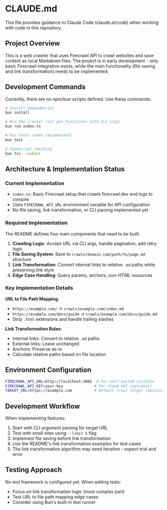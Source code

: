 # CLAUDE.md

This file provides guidance to Claude Code (claude.ai/code) when working with code in this repository.

## Project Overview

This is a web crawler that uses Firecrawl API to crawl websites and save content as local Markdown files. The project is in early development - only basic Firecrawl integration exists, while the main functionality (file saving and link transformation) needs to be implemented.

## Development Commands

Currently, there are no npm/bun scripts defined. Use these commands:

```bash
# Install dependencies
bun install

# Run the crawler (not yet functional with CLI args)
bun run index.ts

# Run tests (when implemented)
bun test

# TypeScript checking
bun tsc --noEmit
```

## Architecture & Implementation Status

### Current Implementation
- `index.ts`: Basic Firecrawl setup that crawls firecrawl.dev and logs to console
- Uses `FIRECRAWL_API_URL` environment variable for API configuration
- No file saving, link transformation, or CLI parsing implemented yet

### Required Implementation

The README defines four main components that need to be built:

1. **Crawling Logic**: Accept URL via CLI args, handle pagination, add retry logic
2. **File Saving System**: Save to `crawls/domain.com/path/to/page.md` structure
3. **Link Transformation**: Convert internal links to relative `.md` paths while preserving link style
4. **Edge Case Handling**: Query params, anchors, non-HTML resources

### Key Implementation Details

**URL to File Path Mapping**:
- `https://example.com/` → `crawls/example.com/index.md`
- `https://example.com/docs/guide` → `crawls/example.com/docs/guide.md`
- Strip `.html` extensions and handle trailing slashes

**Link Transformation Rules**:
- Internal links: Convert to relative `.md` paths
- External links: Leave unchanged
- Anchors: Preserve as-is
- Calculate relative paths based on file location

## Environment Configuration

```bash
FIRECRAWL_API_URL=http://localhost:3002  # For self-hosted instance
FIRECRAWL_API_KEY=your-key              # For cloud API (optional)
TARGET_URL=https://example.com          # Default crawl target (optional)
```

## Development Workflow

When implementing features:
1. Start with CLI argument parsing for target URL
2. Test with small sites using `--limit 5` flag
3. Implement file saving before link transformation
4. Use the README's link transformation examples for test cases
5. The link transformation algorithm may need iteration - expect trial and error

## Testing Approach

No test framework is configured yet. When adding tests:
- Focus on link transformation logic (most complex part)
- Test URL to file path mapping edge cases
- Consider using Bun's built-in test runner